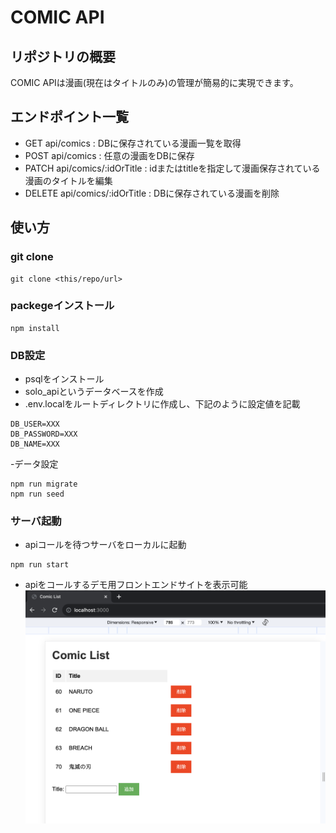 # COMIC API

## リポジトリの概要
COMIC APIは漫画(現在はタイトルのみ)の管理が簡易的に実現できます。

## エンドポイント一覧
- GET api/comics : DBに保存されている漫画一覧を取得
- POST api/comics : 任意の漫画をDBに保存
- PATCH api/comics/:idOrTitle : idまたはtitleを指定して漫画保存されている漫画のタイトルを編集
- DELETE api/comics/:idOrTitle : DBに保存されている漫画を削除

## 使い方
###  git clone
```
git clone <this/repo/url>
```
### packegeインストール
```
npm install
```

### DB設定
- psqlをインストール
- solo_apiというデータベースを作成
- .env.localをルートディレクトリに作成し、下記のように設定値を記載
```   
DB_USER=XXX
DB_PASSWORD=XXX
DB_NAME=XXX
```
-データ設定
```
npm run migrate
npm run seed
```

### サーバ起動
- apiコールを待つサーバをローカルに起動
```
npm run start
```

- apiをコールするデモ用フロントエンドサイトを表示可能
![Alt text](image.png)
